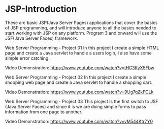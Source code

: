# JSP-Introduction
These are basic JSP(Java Server Pages) applications that cover the basics of JSP programming, and will introduce anyone to all the basics needed to start working with JSP on any platform. Program 3 and onward will use the JSF(Java Server Faces) framework.

Web Server Programming - Project 01
In this project I create a simple HTML page and create a Java servlet to handle a users login, I also have some simple error catching.

Video Demonstration: https://www.youtube.com/watch?v=tHG3KyX5Fbw

Web Server Programming - Project 02
In this project I create a simple shopping web page and create a Java servlet to handle a shopping cart.

Video Demonstration: https://www.youtube.com/watch?v=9Ug7qZkFCLk

Web Server Programming - Project 03
This project is the first switch to JSF (Java Server Faces) and since it is we are doing simple forms to pass information from one page to another.

Video Demonstration: https://www.youtube.com/watch?v=vM544Ktr7Y0
